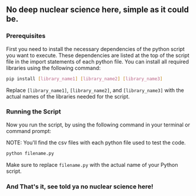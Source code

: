 ## No deep nuclear science here, simple as it could be.

### Prerequisites

First you need to install the necessary dependencies of the python script you want to execute. 
These dependencies are listed at the top of the script file in the import statements of each python file. 
You can install all required libraries using the following command:

```bash
pip install [library_name1] [library_name2] [library_name3]
```

Replace `[library_name1]`, `[library_name2]`, and `[library_name3]` with the actual names of the libraries needed for the script.

### Running the Script

Now you run the script, by using the following command in your terminal or command prompt:

NOTE: You'll find the csv files with each python file used to test the code.

```bash
python filename.py
```

Make sure to replace `filename.py` with the actual name of your Python script.

### And That's it, see told ya no nuclear science here!
